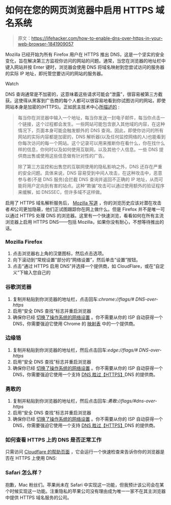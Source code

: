 # 如何在您的网页浏览器中启用 HTTPS 域名系统

> 原文：<https://lifehacker.com/how-to-enable-dns-over-https-in-your-web-browser-1841909057>

Mozilla 已经开始为所有 Firefox 用户在 HTTPS 推出 DNS，这是一个坚实的安全变化，旨在解决第三方监视你访问的网站的问题。通常，当您在浏览器的地址栏中键入网站并按 Enter 键时，浏览器会使用 DNS 将域名映射到您尝试访问的服务器的实际 IP 地址，即托管您要访问的网站的服务器。

Watch

DNS 查询通常是不加密的，这意味着这些请求可能会“泄露”，很容易被第三方截获。这使得从黑客到广告商的每个人都可以很容易地看到你试图访问的网站，即使网站本身是加密的(HTTPS)。正如民主技术中心[所描述的](https://cdt.org/insights/dns-strengthening-the-weakest-link-in-internet-privacy/) :

> 每当你在浏览器中输入一个地址，每当你发送一封电子邮件，每当你点击一个链接，这个过程都会发生。一些网站可能包含嵌入其他域的内容，在这种情况下，页面本身可能会触发额外的 DNS 查询。因此，即使你访问的所有网站的实际内容都是加密的，DNS 解析器(以及任何监控网络的人)也能看到你每次访问的每一个网站。这个记录可以用来推断你在看什么，你在找什么样的信息，你何时以及如何使用互联网，以及其他个人信息。一些 DNS 提供商出售或使用这些信息做有针对性的广告。
> 
> 除了第三方监控和出售您的互联网使用的隐私影响之外，DNS 还存在严重的安全问题。具体来说，DNS 容易受到中间人攻击，在这种攻击中，恶意参与者(不是 DNS 服务)会拦截 DNS 查询并返回不正确的 IP 地址，从而可能将用户定向到有害的站点。这种“欺骗”攻击可以通过使用额外的验证程序来缓解，如 DNSSEC，但许多域不这样做。

启用了 HTTPS 域名解析服务后， [Mozilla 写道](https://blog.mozilla.org/blog/2020/02/25/firefox-continues-push-to-bring-dns-over-https-by-default-for-us-users/) ，你的浏览历史应该对潜在攻击者*和*公司更加隐蔽，他们正试图跟踪你在网上做什么。但是 Firefox 并不是唯一可以通过 HTTPS 处理 DNS 的浏览器。这里有一个快速浏览，看看如何在所有主流浏览器上启用 HTTPS DNS——包括 Mozilla，如果你没有耐心，不想等待推出的话。

### Mozilla Firefox

1.  点击浏览器右上角的汉堡图标，然后点击选项。
2.  向下滚动到“常规设置”部分的“网络设置”，然后单击“设置”按钮。
3.  点击“通过 HTTPS 启用 DNS”并选择一个提供商，如 CloudFlare，或在“自定义”下输入您自己的

### 谷歌浏览器

1.  复制并粘贴到你浏览器的地址栏，点击回车:*chrome://flags/# DNS-over-https*
2.  启用“安全 DNS 查找”标志并重启浏览器
3.  确保你已经 [切换了操作系统的网络设置](https://lifehacker.com/how-to-browse-faster-and-more-securely-with-cloudflar-1824256064) 。你不需要从你的 ISP 自动获得一个 DNS，你需要强迫它使用 Chrome 的 [映射表](https://www.chromium.org/developers/dns-over-https) 中的一个提供商。

### 边缘铬

1.  复制并粘贴到你浏览器的地址栏，然后点击回车:*edge://flags/# DNS-over-https*
2.  启用“安全 DNS 查找”标志并重启浏览器
3.  确保你已经 [切换了操作系统的网络设置](https://lifehacker.com/how-to-browse-faster-and-more-securely-with-cloudflar-1824256064) 。你不需要从你的 ISP 自动获得一个 DNS，你需要强迫它使用一个支持 [DNS 胜过【HTTPS】](https://github.com/curl/curl/wiki/DNS-over-HTTPS)DNS 的提供商。

### 勇敢的

1.  复制并粘贴到你浏览器的地址栏，然后点击回车:*勇敢://flags/#dns-over-https*
2.  启用“安全 DNS 查找”标志并重启浏览器
3.  确保你已经 [切换了操作系统的网络设置](https://lifehacker.com/how-to-browse-faster-and-more-securely-with-cloudflar-1824256064) 。你不需要从你的 ISP 自动获得一个 DNS，你需要强迫它使用一个支持 [DNS 胜过【HTTPS】](https://github.com/curl/curl/wiki/DNS-over-HTTPS)DNS 的提供商。

### 如何查看 HTTPS 上的 DNS 是否正常工作

只需访问 [Cloudflare 的帮助页面](https://1.1.1.1/help) ，它会运行一个快速检查来告诉你你的浏览器是否在 HTTPS 上使用 DNS:

### Safari 怎么样？

抱歉，Mac 粉丝们。苹果尚未在 Safari 中实现这一功能，但我预计该公司会在某个时候实现这一功能。注重隐私的苹果公司没有理由成为唯一一家不在其主浏览器中提供 HTTPS 域名服务的公司。
